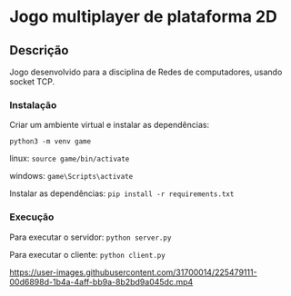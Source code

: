 # Jogo multiplayer de plataforma 2D

## Descrição
Jogo desenvolvido para a disciplina de Redes de computadores, usando socket TCP.

### Instalação
Criar um ambiente virtual e instalar as dependências:

`python3 -m venv game`

linux:
`source game/bin/activate`

windows:
`game\Scripts\activate`

Instalar as dependências:
`pip install -r requirements.txt`

### Execução
Para executar o servidor:
`python server.py`

Para executar o cliente:
`python client.py`

https://user-images.githubusercontent.com/31700014/225479111-00d6898d-1b4a-4aff-bb9a-8b2bd9a045dc.mp4


